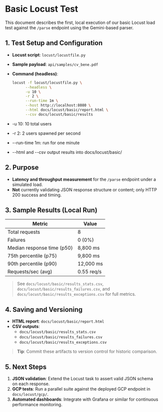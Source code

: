 # Basic Locust Test

This document describes the first, local execution of our basic Locust load test against the `/parse` endpoint using the Gemini-based parser.

## 1. Test Setup and Configuration

- **Locust script**: `locust/locustfile.py`
- **Sample payload**: `api/samples/cv_bene.pdf`
- **Command (headless)**:
  ```bash
  locust -f locust/locustfile.py \
        --headless \
        -u 10 \
        -r 2 \
        --run-time 1m \
        --host http://localhost:8080 \
        --html docs/locust/basic/report.html \
        --csv docs/locust/basic/results

- -u 10: 10 total users

- -r 2: 2 users spawned per second

- --run-time 1m: run for one minute

- --html and --csv output results into docs/locust/basic/

## 2. Purpose

- **Latency and throughput measurement** for the `/parse` endpoint under a simulated load.  
- **Not** currently validating JSON response structure or content; only HTTP 200 success and timing.

## 3. Sample Results (Local Run)

| Metric                     | Value       |
|----------------------------|-------------|
| Total requests             | 8           |
| Failures                   | 0 (0%)      |
| Median response time (p50) | 8,800 ms    |
| 75th percentile (p75)      | 9,800 ms    |
| 90th percentile (p90)      | 12,000 ms   |
| Requests/sec (avg)         | 0.55 req/s  |

> See `docs/locust/basic/results_stats.csv`, `docs/locust/basic/results_failures.csv`, and `docs/locust/basic/results_exceptions.csv` for full metrics.

## 4. Saving and Versioning

- **HTML report**: `docs/locust/basic/report.html`  
- **CSV outputs**:  
  - `docs/locust/basic/results_stats.csv`  
  - `docs/locust/basic/results_failures.csv`  
  - `docs/locust/basic/results_exceptions.csv`

> **Tip**: Commit these artifacts to version control for historic comparison.

## 5. Next Steps

1. **JSON validation**: Extend the Locust task to assert valid JSON schema on each response.  
2. **GCP tests**: Run a parallel suite against the deployed GCP endpoint in `docs/locust/gcp/`.  
3. **Automated dashboards**: Integrate with Grafana or similar for continuous performance monitoring.  
